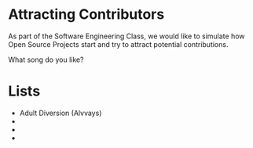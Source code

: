 # Attracting Contributors
As part of the Software Engineering Class, we would like to simulate how Open Source Projects start and try to attract potential contributions.

What song do you like?
# Lists
- Adult Diversion (Alvvays)
-
-
-

